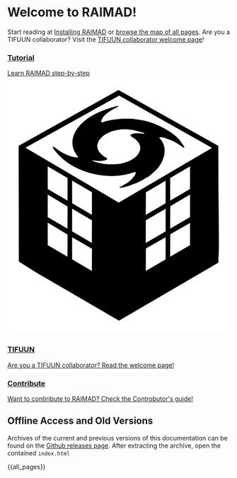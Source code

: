 # Welcome to RAIMAD!

Start reading at [Installing RAIMAD](pages/install.md)
or [browse the map of all pages](map.md).
Are you a TIFUUN collaborator?
Visit the [TIFUUN collaborator welcome page](pages/tifuun.md)!


<nav id="navgrid">
    <a href="pages/tutorial.html">
        <i class="fa-solid fa-graduation-cap icon"></i>
        <h3>Tutorial</h3>
        Learn RAIMAD step-by-step
    </a>
    <!--<a href="map.html">
        <img
            src="img/doc/map-traced.svg"
            alt="map icon"
            class="icon"
            >
        <h3>Map</h3>
        Browse the map of all RAIDOC pages
    </a>-->
    <a href="pages/tifuun.html">
        <img
            src="img/doc/tifuun-mono.svg"
            alt="tifuun icon"
            class="icon"
            >
        <h3>TIFUUN</h3>
        Are you a TIFUUN collaborator?
        Read the welcome page!
    </a>
    <a href="pages/contributor-guide.html">
        <i class="fa-solid fa-code icon"></i>
        <h3>Contribute</h3>
        Want to contiribute to RAIMAD?
        Check the Controbutor's guide!
    </a>
</nav>

## Offline Access and Old Versions

Archives of the current and previous versions of this
documentation can be found on the
[Github releases page](https://github.com/tifuun/raidoc/releases).
After extracting the archive, open the contained `index.html`

{{all_pages}}


